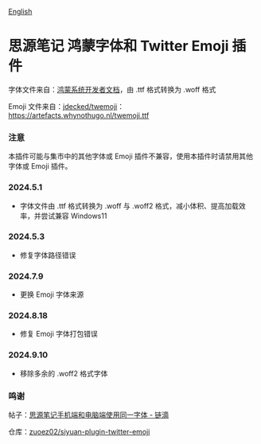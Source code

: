 [English](https://github.com/TCOTC/siyuan-ttf-HarmonyOS_Sans_SC-and-Twemoji/blob/main/README.md)

# 思源笔记 鸿蒙字体和 Twitter Emoji 插件

字体文件来自：[鸿蒙系统开发者文档](https://developer.harmonyos.com/cn/docs/design/des-guides/font-0000001157868583)，由 .ttf 格式转换为 .woff 格式

Emoji 文件来自：[jdecked/twemoji](https://github.com/jdecked/twemoji)：https://artefacts.whynothugo.nl/twemoji.ttf

### 注意

本插件可能与集市中的其他字体或 Emoji 插件不兼容，使用本插件时请禁用其他字体或 Emoji 插件。

### 2024.5.1

- 字体文件由 .ttf 格式转换为 .woff 与 .woff2 格式，减小体积、提高加载效率，并尝试兼容 Windows11

### 2024.5.3

- 修复字体路径错误

### 2024.7.9

- 更换 Emoji 字体来源

### 2024.8.18

- 修复 Emoji 字体打包错误

### 2024.9.10

- 移除多余的 .woff2 格式字体

### 鸣谢

帖子：[思源笔记手机端和电脑端使用同一字体 - 链滴](https://ld246.com/article/1705399357823)

仓库：[zuoez02/siyuan-plugin-twitter-emoji](https://github.com/zuoez02/siyuan-plugin-twitter-emoji)
